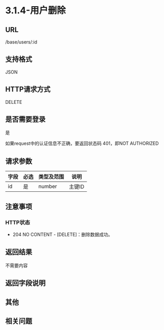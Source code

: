 # 3.1.4-用户删除

## URL

/base/users/:id

## 支持格式

JSON

## HTTP请求方式

DELETE

## 是否需要登录

是

如果request中的认证信息不正确，要返回状态码 401，即NOT AUTHORIZED

## 请求参数

字段 | 必选 | 类型及范围 | 说明
----|------|----------|-------------
id    |   是   | number    | 主键ID

## 注意事项

### HTTP状态

- 204 NO CONTENT - [DELETE]：删除数据成功。

## 返回结果

不需要内容

## 返回字段说明

## 其他

## 相关问题

